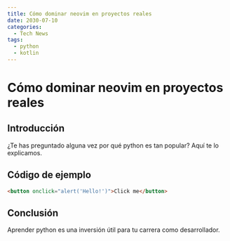 ```yaml
---
title: Cómo dominar neovim en proyectos reales
date: 2030-07-10
categories:
  - Tech News
tags:
  - python
  - kotlin
---
```


# Cómo dominar neovim en proyectos reales

## Introducción

¿Te has preguntado alguna vez por qué python es tan popular? Aquí te lo explicamos.

## Código de ejemplo

```html
<button onclick="alert('Hello!')">Click me</button>
```

## Conclusión

Aprender python es una inversión útil para tu carrera como desarrollador.